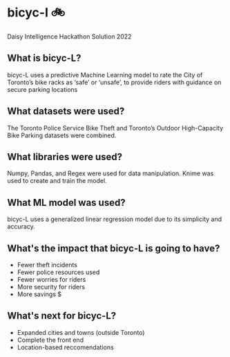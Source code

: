 # bicyc-l 🚲
Daisy Intelligence Hackathon Solution 2022


## What is bicyc-L?
bicyc-L uses a predictive Machine Learning model to rate the City of Toronto’s bike racks as ‘safe’ or ‘unsafe’, to provide riders with guidance on secure parking locations

## What datasets were used?
The Toronto Police Service Bike Theft and Toronto’s Outdoor High-Capacity Bike Parking datasets were combined.

## What libraries were used?
Numpy, Pandas, and Regex were used for data manipulation. Knime was used to create and train the model.

## What ML model was used?
bicyc-L uses a generalized linear regression model due to its simplicity and accuracy.

## What's the impact that bicyc-L is going to have?
- Fewer theft incidents
- Fewer police resources used
- Fewer worries for riders
- More security for riders
- More savings $

## What's next for bicyc-L?
- Expanded cities and towns (outside Toronto)
- Complete the front end
- Location-based reccomendations 
